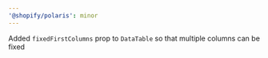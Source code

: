 ```yaml
---
'@shopify/polaris': minor
---
```


Added `fixedFirstColumns` prop to `DataTable` so that multiple columns can be fixed
